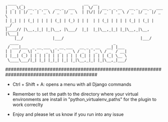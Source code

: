      ____  _                           __  __                                           
    |  _ \(_) __ _ _ __   __ _  ___   |  \/  | __ _ _ __   __ _  __ _  ___              
    | | | | |/ _` | '_ \ / _` |/ _ \  | |\/| |/ _` | '_ \ / _` |/ _` |/ _ \             
    | |_| | | (_| | | | | (_| | (_) | | |  | | (_| | | | | (_| | (_| |  __/             
    |____// |\__,_|_| |_|\__, |\___/  |_|  |_|\__,_|_| |_|\__,_|\__, |\___|             
        |__/             |___/                                  |___/                   
      ____                                          _                                   
     / ___|___  _ __ ___  _ __ ___   __ _ _ __   __| |___                               
    | |   / _ \| '_ ` _ \| '_ ` _ \ / _` | '_ \ / _` / __|                              
    | |__| (_) | | | | | | | | | | | (_| | | | | (_| \__ \                              
     \____\___/|_| |_| |_|_| |_| |_|\__,_|_| |_|\__,_|___/                              
                                                                                        
#########################################################################################


- Ctrl + Shift + A: opens a menu with all Django commands

- Remember to set the path to the directory where your virtual environments are install in "python_virtualenv_paths" for the plugin to work correclty

- Enjoy and please let us know if you run into any issue 